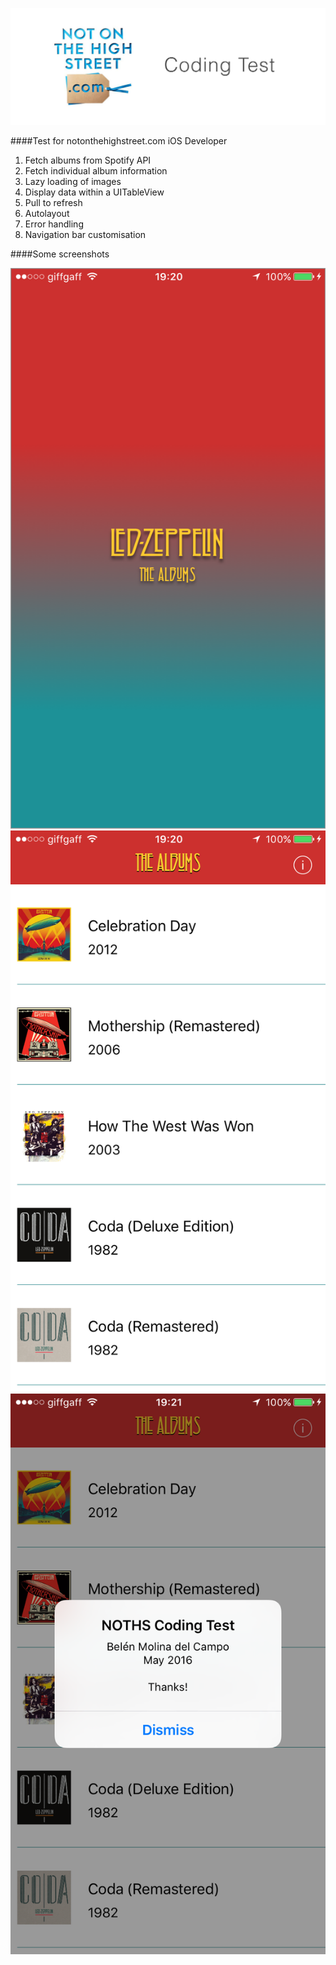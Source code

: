![NOTHS-Test](Resources/header-image.png)

####Test for notonthehighstreet.com iOS Developer

1. Fetch albums from Spotify API
2. Fetch individual album information
3. Lazy loading of images
4. Display data within a UITableView
5. Pull to refresh
6. Autolayout
7. Error handling
8. Navigation bar customisation

####Some screenshots

![launch-screen](Resources/launch-screen.png)
![album-list](Resources/album-list.png)
![info](Resources/info.png)
